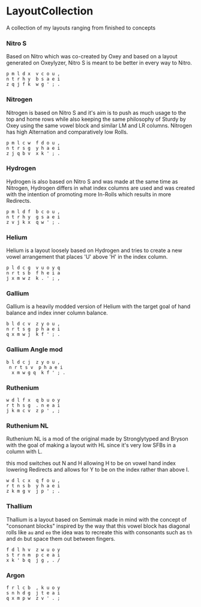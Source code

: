 # LayoutCollection
A collection of my layouts ranging from finished to concepts


### Nitro S

Based on Nitro which was co-created by Oxey and based on a layout generated on Oxeylyzer, Nitro S is meant to be better in every way to Nitro.

```
p m l d x  v c o u , 
n t r h y  b s a e i 
z q j f k  w g ' ; .
```

### Nitrogen

Nitrogen is based on Nitro S and it's aim is to push as much usage to the top and home rows while also keeping the same philosophy of Sturdy by Oxey using the same vowel block and similar LM and LR columns. Nitrogen has high Alternation and comparatively low Rolls.

```
p m l c w  f d o u ,
n t r s g  y h a e i
z j q b v  x k ' ; .
```

### Hydrogen

Hydrogen is also based on Nitro S and was made at the same time as Nitrogen, Hydrogen differs in what index columns are used and was created with the intention of promoting more In-Rolls which results in more Redirects.

```
p m l d f  b c o u , 
n t r h y  g s a e i 
z v j k x  q w ' ; .
```

### Helium

Helium is a layout loosely based on Hydrogen and tries to create a new vowel arrangement that places 'U' above 'H' in the index column.

```
p l d c g  v u o y q
n r t s b  f h e i a
j x m w z  k . ' ; ,
```

### Gallium
Gallium is a heavily modded version of Helium with the target goal of hand balance and index inner column balance.

```
b l d c v  z y o u , 
n r t s g  p h a e i 
q x m w j  k f ' ; . 
```

### Gallium Angle mod

```
b l d c j  z y o u ,
 n r t s v  p h a e i
  x m w g q  k f ' ; .
```

### Ruthenium

```
w d l f x  q b u o y
r t h s g  . n e a i
j k m c v  z p ' , ;
```

### Ruthenium NL

Ruthenium NL is a mod of the original made by Stronglytyped and Bryson with the goal of making a layout with HL since it's very low SFBs in a column with L.

this mod switches out N and H allowing H to be on vowel hand index lowering Redirects and allows for Y to be on the index rather than above I.

```
w d l c x  q f o u , 
r t n s b  y h a e i 
z k m g v  j p ' ; .
```

### Thallium

Thallium is a layout based on Semimak made in mind with the concept of "consonant blocks" inspired by the way that this vowel block has diagonal rolls like `au` and `eo` the idea was to recreate this with consonants such as `th` and `dn` but space them out between fingers.

```
f d l h v  z w u o y 
s t r n m  p c e a i 
x k ' b q  j g , . /
```

### Argon
```
f r l c b  , k u o y
s n h d g  j t e a i
q x m p w  z v ' . ;
```
